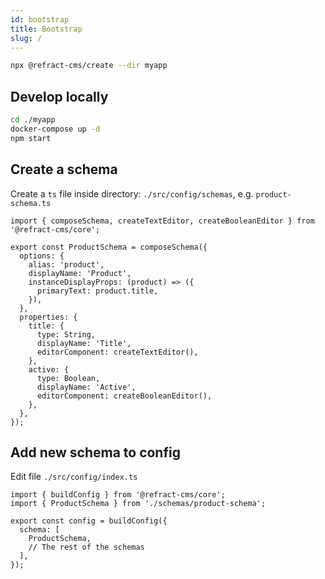 ```yaml
---
id: bootstrap
title: Bootstrap
slug: /
---
```


```bash
npx @refract-cms/create --dir myapp
```

## Develop locally

```bash
cd ./myapp
docker-compose up -d
npm start
```

## Create a schema

Create a `ts` file inside directory: `./src/config/schemas`, e.g. `product-schema.ts`

```tsx
import { composeSchema, createTextEditor, createBooleanEditor } from '@refract-cms/core';

export const ProductSchema = composeSchema({
  options: {
    alias: 'product',
    displayName: 'Product',
    instanceDisplayProps: (product) => ({
      primaryText: product.title,
    }),
  },
  properties: {
    title: {
      type: String,
      displayName: 'Title',
      editorComponent: createTextEditor(),
    },
    active: {
      type: Boolean,
      displayName: 'Active',
      editorComponent: createBooleanEditor(),
    },
  },
});
```

## Add new schema to config

Edit file `./src/config/index.ts`

```tsx
import { buildConfig } from '@refract-cms/core';
import { ProductSchema } from './schemas/product-schema';

export const config = buildConfig({
  schema: [
    ProductSchema,
    // The rest of the schemas
  ],
});
```
